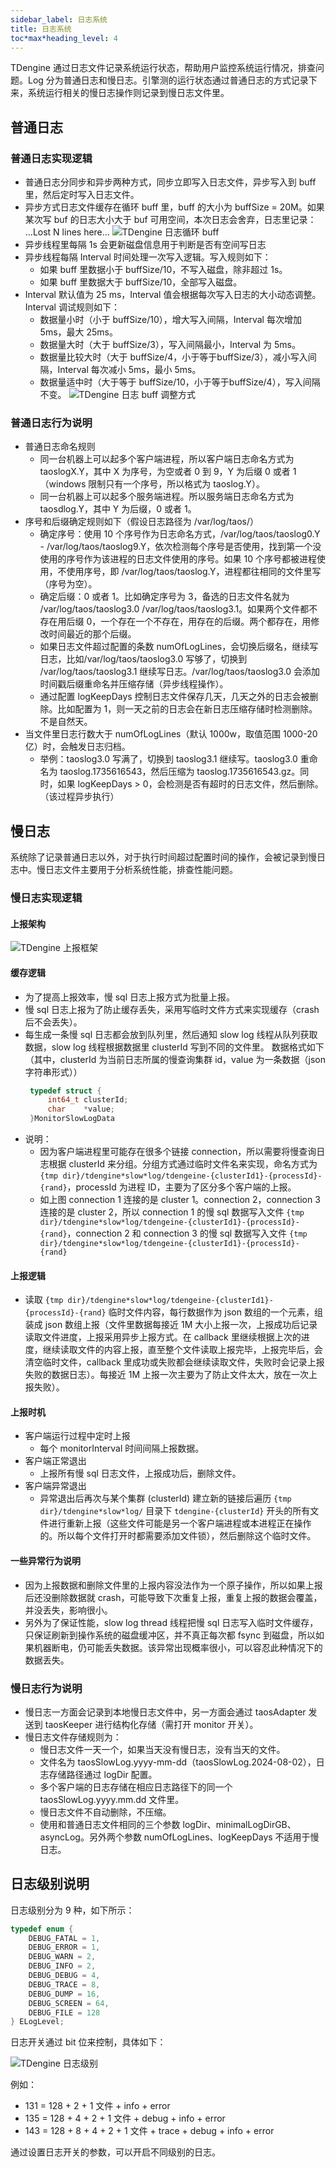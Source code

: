 ```yaml
---
sidebar_label: 日志系统
title: 日志系统
toc*max*heading_level: 4
---
```


TDengine 通过日志文件记录系统运行状态，帮助用户监控系统运行情况，排查问题。Log 分为普通日志和慢日志。引擎测的运行状态通过普通日志的方式记录下来，系统运行相关的慢日志操作则记录到慢日志文件里。

## 普通日志

### 普通日志实现逻辑

- 普通日志分同步和异步两种方式，同步立即写入日志文件，异步写入到 buff 里，然后定时写入日志文件。
- 异步方式日志文件缓存在循环 buff 里，buff 的大小为 buffSize = 20M。如果某次写 buf 的日志大小大于 buf 可用空间，本次日志会舍弃，日志里记录： ...Lost N lines here...
![TDengine 日志循环 buff](./normal_log1.png)
- 异步线程里每隔 1s 会更新磁盘信息用于判断是否有空间写日志
- 异步线程每隔 Interval 时间处理一次写入逻辑。写入规则如下：
   - 如果 buff 里数据小于 buffSize/10，不写入磁盘，除非超过 1s。
   - 如果 buff 里数据大于 buffSize/10，全部写入磁盘。
- Interval 默认值为 25 ms，Interval 值会根据每次写入日志的大小动态调整。Interval 调试规则如下：
   - 数据量小时（小于 buffSize/10），增大写入间隔，Interval 每次增加 5ms，最大 25ms。
   - 数据量大时（大于 buffSize/3），写入间隔最小，Interval 为 5ms。
   - 数据量比较大时（大于 buffSize/4，小于等于buffSize/3），减小写入间隔，Interval 每次减小 5ms，最小 5ms。
   - 数据量适中时（大于等于 buffSize/10，小于等于buffSize/4），写入间隔不变。
![TDengine 日志 buff 调整方式](./normal_log2.png)

### 普通日志行为说明   
- 普通日志命名规则
   - 同一台机器上可以起多个客户端进程，所以客户端日志命名方式为 taoslogX.Y，其中 X 为序号，为空或者 0 到 9，Y 为后缀 0 或者 1（windows 限制只有一个序号，所以格式为 taoslog.Y）。
   - 同一台机器上可以起多个服务端进程。所以服务端日志命名方式为 taosdlog.Y，其中 Y 为后缀，0 或者 1。
- 序号和后缀确定规则如下（假设日志路径为 /var/log/taos/）
   - 确定序号：使用 10 个序号作为日志命名方式，/var/log/taos/taoslog0.Y  -  /var/log/taos/taoslog9.Y，依次检测每个序号是否使用，找到第一个没使用的序号作为该进程的日志文件使用的序号。如果 10 个序号都被进程使用，不使用序号，即 /var/log/taos/taoslog.Y，进程都往相同的文件里写（序号为空）。
   - 确定后缀：0 或者 1。比如确定序号为 3，备选的日志文件名就为 /var/log/taos/taoslog3.0 /var/log/taos/taoslog3.1。如果两个文件都不存在用后缀 0，一个存在一个不存在，用存在的后缀。两个都存在，用修改时间最近的那个后缀。
   - 如果日志文件超过配置的条数 numOfLogLines，会切换后缀名，继续写日志，比如/var/log/taos/taoslog3.0 写够了，切换到 /var/log/taos/taoslog3.1 继续写日志。/var/log/taos/taoslog3.0  会添加时间戳后缀重命名并压缩存储（异步线程操作）。
   - 通过配置 logKeepDays 控制日志文件保存几天，几天之外的日志会被删除。比如配置为 1，则一天之前的日志会在新日志压缩存储时检测删除。不是自然天。
- 当文件里日志行数大于 numOfLogLines（默认 1000w，取值范围 1000-20 亿）时，会触发日志归档。
   - 举例：taoslog3.0 写满了，切换到 taoslog3.1 继续写。taoslog3.0 重命名为 taoslog.1735616543，然后压缩为 taoslog.1735616543.gz。同时，如果 logKeepDays > 0，会检测是否有超时的日志文件，然后删除。（该过程异步执行）

## 慢日志

系统除了记录普通日志以外，对于执行时间超过配置时间的操作，会被记录到慢日志中。慢日志文件主要用于分析系统性能，排查性能问题。
###  慢日志实现逻辑
#### 上报架构
![TDengine 上报框架](./slow_log1.png)
#### 缓存逻辑
- 为了提高上报效率，慢 sql 日志上报方式为批量上报。
- 慢 sql 日志上报为了防止缓存丢失，采用写临时文件方式来实现缓存（crash 后不会丢失）。
- 每生成一条慢 sql 日志都会放到队列里，然后通知 slow log 线程从队列获取数据，slow log 线程根据数据里 clusterId 写到不同的文件里。
   数据格式如下（其中，clusterId 为当前日志所属的慢查询集群 id，value 为一条数据（json 字符串形式））
   ```c
    typedef struct {
        int64_t clusterId;
        char    *value;
    }MonitorSlowLogData
   ```
- 说明：
   - 因为客户端进程里可能存在很多个链接 connection，所以需要将慢查询日志根据 clusterId 来分组。分组方式通过临时文件名来实现，命名方式为 ```{tmp dir}/tdengine*slow*log/tdengeine-{clusterId1}-{processId}-{rand}```，processId 为进程 ID，主要为了区分多个客户端的上报。
   - 如上图 connection 1 连接的是 cluster 1。connection 2，connection 3 连接的是 cluster 2，所以 connection 1 的慢 sql 数据写入文件 ```{tmp dir}/tdengine*slow*log/tdengeine-{clusterId1}-{processId}-{rand}```，connection 2 和 connection 3 的慢 sql 数据写入文件 ```{tmp dir}/tdengine*slow*log/tdengeine-{clusterId1}-{processId}-{rand}```
#### 上报逻辑
- 读取 ```{tmp dir}/tdengine*slow*log/tdengeine-{clusterId1}-{processId}-{rand}``` 临时文件内容，每行数据作为 json 数组的一个元素，组装成 json 数组上报（文件里数据每接近 1M 大小上报一次，上报成功后记录读取文件进度，上报采用异步上报方式。在 callback 里继续根据上次的进度，继续读取文件的内容上报，直至整个文件读取上报完毕，上报完毕后，会清空临时文件，callback 里成功或失败都会继续读取文件，失败时会记录上报失败的数据日志）。每接近 1M 上报一次主要为了防止文件太大，放在一次上报失败）。
#### 上报时机
- 客户端运行过程中定时上报
   - 每个 monitorInterval 时间间隔上报数据。
- 客户端正常退出
   - 上报所有慢 sql 日志文件，上报成功后，删除文件。
- 客户端异常退出
   - 异常退出后再次与某个集群 (clusterId) 建立新的链接后遍历  ```{tmp dir}/tdengine*slow*log/``` 目录下 ```tdengine-{clusterId}``` 开头的所有文件进行重新上报（这些文件可能是另一个客户端进程或本进程正在操作的。所以每个文件打开时都需要添加文件锁），然后删除这个临时文件。
#### 一些异常行为说明
- 因为上报数据和删除文件里的上报内容没法作为一个原子操作，所以如果上报后还没删除数据就 crash，可能导致下次重复上报，重复上报的数据会覆盖，并没丢失，影响很小。
- 另外为了保证性能，slow log thread 线程把慢 sql 日志写入临时文件缓存，只保证刷新到操作系统的磁盘缓冲区，并不真正每次都 fsync 到磁盘，所以如果机器断电，仍可能丢失数据。该异常出现概率很小，可以容忍此种情况下的数据丢失。
###  慢日志行为说明
- 慢日志一方面会记录到本地慢日志文件中，另一方面会通过 taosAdapter 发送到 taosKeeper 进行结构化存储（需打开 monitor 开关）。
- 慢日志文件存储规则为：
   - 慢日志文件一天一个，如果当天没有慢日志，没有当天的文件。
   - 文件名为 taosSlowLog.yyyy-mm-dd（taosSlowLog.2024-08-02），日志存储路径通过 logDir 配置。
   - 多个客户端的日志存储在相应日志路径下的同一个 taosSlowLog.yyyy.mm.dd 文件里。
   - 慢日志文件不自动删除，不压缩。
   - 使用和普通日志文件相同的三个参数 logDir、minimalLogDirGB、asyncLog。另外两个参数 numOfLogLines、logKeepDays 不适用于慢日志。

## 日志级别说明

日志级别分为 9 种，如下所示：

```c
typedef enum {
    DEBUG_FATAL = 1,
    DEBUG_ERROR = 1,
    DEBUG_WARN = 2,
    DEBUG_INFO = 2,
    DEBUG_DEBUG = 4,
    DEBUG_TRACE = 8,
    DEBUG_DUMP = 16,
    DEBUG_SCREEN = 64,
    DEBUG_FILE = 128
} ELogLevel;
```

日志开关通过 bit 位来控制，具体如下：

  ![TDengine 日志级别](./slow_log2.png)

例如：
- 131 = 128 + 2 + 1                      文件 + info + error
- 135 = 128 + 4 + 2 + 1                  文件 + debug + info + error
- 143 = 128 + 8 + 4 + 2 + 1              文件 + trace + debug + info + error

通过设置日志开关的参数，可以开启不同级别的日志。
